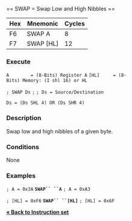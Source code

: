 \== SWAP = Swap Low and High Nibbles ==

| Hex | Mnemonic    | Cycles |
| --- | ----------- | ------ |
| F6  | SWAP A      | 8      |
| F7  | SWAP \[HL\] | 12     |

### Execute

`A        = (8-Bits) Register A`
`[HL]     = (8-Bits) Memory: (I shl 16) or HL`

`; SWAP Ds`
`;`
`; Ds = Source/Destination`

`Ds = (Ds SHL 4) OR (Ds SHR 4)`

### Description

Swap low and high nibbles of a given byte.

### Conditions

None

### Examples

`; A = 0x3A`
**`SWAP`` ``A`**
`; A = 0xA3`

`; [HL] = 0xF6`
**`SWAP`` ``[HL]`**
`; [HL] = 0x6F`

[**« Back to Instruction set**](S1C88_InstructionSet.md "wikilink")
